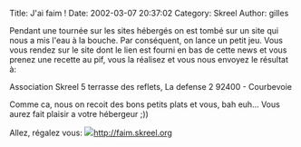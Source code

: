 Title: J'ai faim !
Date: 2002-03-07 20:37:02
Category: Skreel
Author: gilles

Pendant une tournée sur les sites hébergés on est tombé sur un site qui nous a mis l'eau à la bouche. Par conséquent, on lance un petit jeu. Vous vous rendez sur le site dont le lien est fourni en bas de cette news et vous prenez une recette au pif, vous la réalisez et vous nous envoyez le résultat à:

Association Skreel
5 terrasse des reflets,
La defense 2
92400 - Courbevoie

Comme ca, nous on recoit des bons petits plats et vous, bah euh...
Vous aurez fait plaisir a votre hébergeur  ;))

Allez, régalez vous: <img src="/-images/lien.png"><a HREF="http://faim.skreel.org">http://faim.skreel.org</A>
